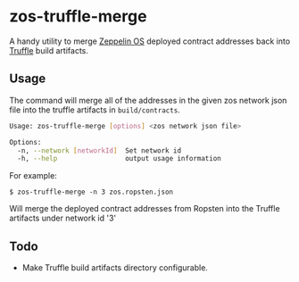 # zos-truffle-merge

A handy utility to merge [Zeppelin OS](https://zeppelinos.org/) deployed contract addresses back into [Truffle](https://truffleframework.com/) build artifacts.

## Usage

The command will merge all of the addresses in the given zos network json file into the truffle artifacts in `build/contracts`.

```bash
Usage: zos-truffle-merge [options] <zos network json file>

Options:
  -n, --network [networkId]  Set network id
  -h, --help                 output usage information
```

For example:

```
$ zos-truffle-merge -n 3 zos.ropsten.json
```

Will merge the deployed contract addresses from Ropsten into the Truffle artifacts under network id '3' 

## Todo

- Make Truffle build artifacts directory configurable.
